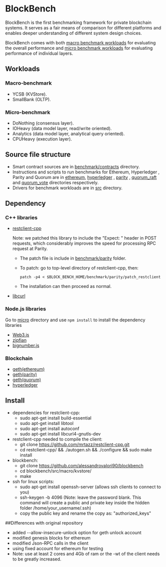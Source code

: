 # BlockBench

BlockBench is the first benchmarking framework for private blockchain systems.
It serves as a fair means of comparison for different platforms and enables deeper understanding
of different system design choices.

BlockBench comes with both [macro benchmark workloads](src/macro) for evaluating the overall performance and
[micro benchmark workloads](src/micro) for evaluating performance of individual layers. 

## Workloads 

### Macro-benchmark

* YCSB (KVStore).
* SmallBank (OLTP).

### Micro-benchmark

* DoNothing (consensus layer).
* IOHeavy (data model layer, read/write oriented).
* Analytics (data model layer, analytical query oriented).
* CPUHeavy (execution layer).

## Source file structure

+ Smart contract sources are in [benchmark/contracts](benchmark/contracts) directory.
+ Instructions and scripts to run benchmarks for Ethereum, Hyperledger , Parity and Quorum are in [ethereum](benchmark/ethereum),
[hyperledger](benchmark/hyperledger) , [parity](benchmark/parity) , [quorum_raft](benchmark/quorum_raft) and [quorum_vote](benchmark/quorum_vote) directories respectively.
+ Drivers for benchmark workloads are in [src](src) directory.

## Dependency

### C++ libraries
* [restclient-cpp](https://github.com/mrtazz/restclient-cpp)

  Note: we patched this library to include the "Expect: " header in POST requests, which considerably improves the speed for
  processing RPC request at Parity. 

    + The patch file is include in [benchmark/parity](benchmark/parity) folder.
    + To patch: go to top-level directory of restclient-cpp, then:

        `patch -p4 < $BLOCK_BENCH_HOME/benchmark/parity/patch_restclient`

    + The installation can then proceed as normal. 

* [libcurl](https://curl.haxx.se/libcurl/)

### Node.js libraries
Go to [micro](src/micro) directory and use `npm install` to install the dependency libraries
* [Web3.js](https://github.com/ethereum/web3.js/)
* [zipfian](https://www.npmjs.com/package/zipfian)
* [bignumber.js](https://www.npmjs.com/package/bignumber.js)

### Blockchain 
* [geth(ethereum)](https://github.com/ethereum/go-ethereum/wiki/Installation-Instructions-for-Ubuntu)
* [geth(parity)](https://github.com/paritytech/parity/wiki/Setup)
* [geth(quorum)](https://github.com/jpmorganchase/quorum/wiki/Getting-Set-Up)
* [hyperledger](https://github.com/hyperledger/fabric/tree/v0.6)

## Install
* dependencies for restclient-cpp:
	+ sudo apt-get install build-essential
	+ sudo apt-get install libtool
	+ sudo apt-get install autoconf
	+ sudo apt-get install libcurl4-gnutls-dev
* restclient-cpp needed to compile the client:
	+ git clone https://github.com/mrtazz/restclient-cpp.git
	+ cd restclient-cpp/ && ./autogen.sh && ./configure && sudo make install
* blockbench:
	+ git clone https://github.com/alessandrovalori90/blockbench
	+ cd blockbench/src/macro/kvstore/
	+ make
* ssh for linux scripts:
	+ sudo apt-get install openssh-server (allows ssh clients to connect to you)
	+ ssh-keygen -b 4096 (Note: leave the password blank. This command will create a public and private key inside the hidden folder /home/your_username/.ssh)
	+ copy the public key and rename the copy as: "authorized_keys"

##Differences with original repository
* added --allow-insecure-unlock option for geth unlock account
* modified genesis blocks for ethereum
* modified Json-RPC calls in the client
* using fixed account for ethereum for testing
* Note: use at least 2 cores and 4Gb of ram or the -wt of the client needs to be greatly increased.


